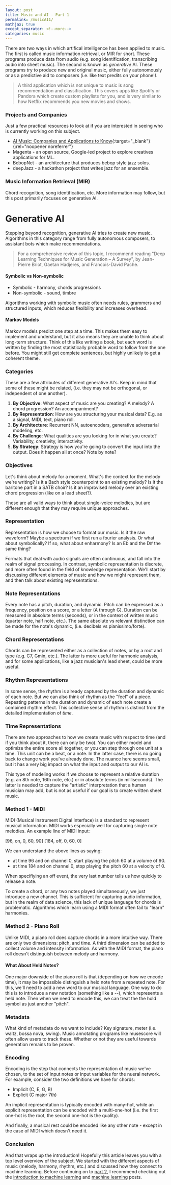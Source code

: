 ```yaml
---
layout: post
title: Music and AI - Part 1
permalink: /musicAI1/
mathjax: true
except_separator: <!--more-->
categories: music
---
```


There are two ways in which artifical intelligence has been applied to music. The first is called music information retrieval, or MIR for short. These programs produce data from audio (e.g. song identification, transcribing audio into sheet music). The second is known as *generative* AI. These programs try to produce new and original music, either fully autonomously or as a predictive aid to composers (i.e. like text predits on your phone!). 

> A third application which is not unique to music is song recommendation and classification. This covers apps like Spotify or Pandora which create custom playlists for you, and is  very similar to how Netflix recommends you new movies and shows. 

### Projects and Companies

Just a few practical resources to look at if you are interested in seeing who is currently working on this subject.

* [AI Music: Companies and Applications to Know](https://builtin.com/artificial-intelligence/ai-music-examples){:target="_blank"}{:rel="noopener noreferrer"}
* Magenta - an open source, Google-led project to explore creatives applications for ML.
* BebopNet - an architecture that produces bebop style jazz solos.
* deepJazz - a hackathon project that writes jazz for an ensemble.


### Music Information Retrieval (MIR)

Chord recognition, song identification, etc. More information may follow, but this post primarily focuses on generative AI. 


# Generative AI

Stepping beyond recognition, generative AI tries to create new music. Algorithms in this category range from fully autonomous composers, to assistant bots which make recommendations. 

> For a comprehensive review of this topic, I recommend reading "Deep Learning Techniques for Music Generation – A Survey", by Jean-Pierre Briot, Gaetan Hadjeres, and Francois-David Pache.

#### Symbolic vs Non-symbolic

* Symbolic - harmony, chords progressions
* Non-symbolic - sound, timbre

Algorithms working with symbolic music often needs rules, grammers and structured inputs, which reduces flexibility and increases overhead. 

#### Markov Models

Markov models predict one step at a time. This makes them easy to implement and understand, but it also means they are unable to think about long-term structure. Think of this like writing a book, but each word is written by finding the most statistically probable word to follow from the one before. You might still get complete sentences, but highly unlikely to get a coherent theme. 


### Categories

These are a few attributes of different generative AI's. Keep in mind that some of these might be related, (i.e. they may not be orthogonal, or independent of one another). 

1. **By Objective**: What aspect of music are you creating? A melody? A chord progression? An accompaniment?
2. **By Representation**: How are you structuring your musical data? E.g. as a signal, MIDI, text, piano roll. 
3. **By Architecture**: Recurrent NN, autoencoders, generative adversarial modeling, etc.
4. **By Challenge**: What qualities are you looking for in what you create? Variability, creativity, interactivity. 
5. **By Strategy**: Strategy is how you're going to convert the input into the output. Does it happen all at once? Note by note?


### Objectives

Let's think about melody for a moment. What's the context for the melody we're writing? Is it a Bach style counterpoint to an existing melody? Is it the baritone part in a SATB choir? Is it an improvised melody over an existing chord progression (like on a lead sheet?). 

These are all valid ways to think about single-voice melodies, but are different enough that they may require unique approaches. 

### Representation

Representation is how we choose to format our music. Is it the raw waveform? Maybe a spectrum if we first run a fourier analysis. Or what about symbolically? If so, what about enharmony? Is an Eb and the D# the same thing? 

Formats that deal with audio signals are often continuous, and fall into the realm of signal processing. In contrast, symbolic representation is discrete, and more often found in the field of knowledge representation. We'll start by discussing different elements of music and how we might represent them, and then talk about existing representations. 

### Note Representations

Every note has a pitch, duration, and dynamic. Pitch can be expressed as a frequency, position on a score, or a letter (A through G). Duration can be measured in absolute terms (seconds), or in the context of written music (quarter note, half note, etc.). The same absolute vs relevant distinction can be made for the note's dynamic, (i.e. decibels vs pianissimo/forte).

### Chord Representations

Chords can be represented either as a collection of notes, or by a root and type (e.g. C7, Gmin, etc.). The latter is more useful for harmonic analysis, and for some applications, like a jazz musician's lead sheet, could be more useful. 

### Rhythm Representations

In some sense, the rhythm is already captured by the duration and dynamic of each note. But we can also think of rhythm as the "feel" of a piece. Repeating patterns in the duration and dynamic of each note create a combined rhythm effect. This collective sense of rhythm is distinct from the detailed implementation of *time*.

### Time Representations

There are two approaches to how we create music with respect to time (and if you think about it, there can only be two). You can either model and optimize the entire score all together, or you can step through one unit at a time. This unit can be a beat, or a note. In the latter case, there is no going back to change work you've already done. The nuance here seems small, but it has a very big impact on what the input and output to our AI is. 

This type of modeling works if we choose to represent a relative duration (e.g. an 8th note, 16th note, etc.) or in absolute terms (in milliseconds). The latter is needed to capture the "artistic" interpretation that a human musician may add, but is not as useful if our goal is to create written sheet music. 

### Method 1 - MIDI

MIDI (Musical Instrument Digital Interface) is a standard to represent musical information. MIDI works especially well for capturing single note melodies. An example line of MIDI input:

[96, on, 0, 60, 90]
[184, off, 0, 60, 0]

We can understand the above lines as saying: 

* at time 96 and on channel 0, start playing the pitch 60 at a volume of 90. 
* at time 184 and on channel 0, stop playing the pitch 60 at a velocity of 0.

When specifiying an off event, the very last number tells us how quickly to release a note. 

To create a chord, or any two notes played simultaneously, we just introduce a new channel. This is sufficient for capturing audio information, but in the realm of data science, this lack of unique language for chords is problematic. Algorithms which learn using a MIDI format often fail to "learn" harmonies.  

### Method 2 - Piano Roll

Unlike MIDI, a piano roll does capture chords in a more intuitive way. There are only two dimensions: pitch, and time. A third dimension can be added to collect volume and intensity information. As with the MIDI format, the piano roll doesn't distinguish between melody and harmony. 

#### What About Held Notes?

One major downside of the piano roll is that (depending on how we encode time), it may be impossible distinguish a held note from a repeated note. For this, we'll need to add a new word to our musical language. One way to do this is to introduce a new notation (something like a --), which represents a held note. Then when we need to encode this, we can treat the the hold symbol as just another "pitch". 

### Metadata

What kind of metadata do we want to include? Key signature, meter (i.e. waltz, bossa nova, swing). Music annotating programs like musescore will often allow users to track these. Whether or not they are useful towards generation remains to be proven. 

### Encoding

Encoding is the step that connects the representation of music we've chosen, to the set of input notes or input variables for the nueral network. For example, consider the two definitions we have for chords:

* Implicit (C, E, G, B)
* Explicit (C major 7th)

An implicit representation is typically encoded with many-hot, while an explicit representation can be encoded with a multi-one-hot (i.e. the first one-hot is the root, the second one-hot is the quality).

And finally, a musical rest could be encoded like any other note - except in the case of MIDI which doesn't need it. 

### Conclusion

And that wraps up the introduction! Hopefully this article leaves you with a top level overview of the subject. We started with the different aspects of music (melody, harmony, rhythm, etc.) and discussed how they connect to machine learning. Before continuing on to [part 2](/notes/musicAI2), I recommend checking out the [introduction to machine learning](/notes/mlintroduction) and [machine learning](/notes/mlarchitectures) posts. 

